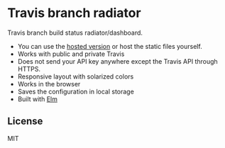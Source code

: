 # Travis branch radiator
Travis branch build status radiator/dashboard.

* You can use the [hosted version](http://jliuhtonen.github.io/travis-branch-radiator) or host the static files yourself.
* Works with public and private Travis
* Does not send your API key anywhere except the Travis API through HTTPS.
* Responsive layout with solarized colors
* Works in the browser
* Saves the configuration in local storage
* Built with [Elm](http://elm-lang.org/)

## License

MIT
